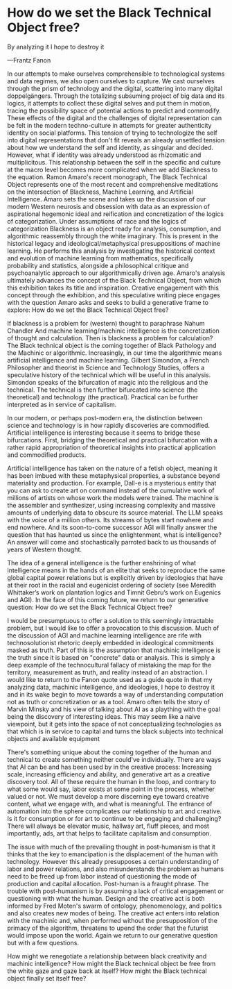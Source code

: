 # How do we set the Black Technical Object free?

By analyzing it I hope to destroy it 

––Frantz Fanon

  
In our attempts to make ourselves comprehensible to technological systems and data regimes, we also open ourselves to capture. We cast ourselves through the prism of technology and the digital, scattering into many digital doppelgängers. Through the totalizing subsuming project of big data and its logics, it attempts to collect these digital selves and put them in motion, tracing the possibility space of potential actions to predict and commodify. These effects of the digital and the challenges of digital representation can be felt in the modern techno-culture in attempts for greater authenticity identity on social platforms. This tension of trying to technologize the self into digital representations that don't fit reveals an already unsettled tension about how we understand the self and identity, as singular and decided. However, what if identity was already understood as rhizomatic and multiplicitous. This relationship between the self in the specific and culture at the macro level becomes more complicated when we add Blackness to the equation. Ramon Amaro's recent monograph, The Black Technical Object represents one of the most recent and comprehensive meditations on the intersection of Blackness, Machine Learning, and Artificial Intelligence. Amaro sets the scene and takes up the discussion of our modern Western neurosis and obsession with data as an expression of aspirational hegemonic ideal and reification and concretization of the logics of categorization. Under assumptions of race and the logics of categorization Blackness is an object ready for analysis, consumption, and algorithmic reassembly through the white imaginary. This is present in the historical legacy and ideological/metaphysical presuppositions of machine learning. He performs this analysis by investigating the historical context and evolution of machine learning from mathematics, specifically probability and statistics, alongside a philosophical critique and psychoanalytic approach to our algorithmically driven age. Amaro's analysis ultimately advances the concept of the Black Technical Object, from which this exhibition takes its title and inspiration. Creative engagement with this concept through the exhibition, and this speculative writing piece engages with the question Amaro asks and seeks to build a generative frame to explore: How do we set the Black Technical Object free?

  

If blackness is a problem for (western) thought to paraphrase Nahum Chandler And machine learning/machinic intelligence is the concretization of thought and calculation. Then is blackness a problem for calculation? The Black technical object is the coming together of Black Pathology and the Machinic or algorithmic. Increasingly, in our time the algorithmic means artificial intelligence and machine learning. Gilbert Simondon, a French Philosopher and theorist in Science and Technology Studies, offers a speculative history of the technical which will be useful in this analysis. Simondon speaks of the bifurcation of magic into the religious and the technical. The technical is then further bifurcated into science (the theoretical) and technology (the practical). Practical can be further interpreted as in service of capitalism.  

In our modern, or perhaps post-modern era, the distinction between science and technology is in how rapidly discoveries are commodified. Artificial intelligence is interesting because it seems to bridge these bifurcations. First, bridging the theoretical and practical bifurcation with a rather rapid appropriation of theoretical insights into practical application and commodified products.

  

Artificial intelligence has taken on the nature of a fetish object, meaning it has been imbued with these metaphysical properties, a substance beyond materiality and production. For example, Dall-e is a mysterious entity that you can ask to create art on command instead of the cumulative work of millions of artists on whose work the models were trained. The machine is the assembler and synthesizer, using increasing complexity and massive amounts of underlying data to obscure its source material. The LLM speaks with the voice of a million others. Its streams of bytes start nowhere and end nowhere. And its soon-to-come successor AGI will finally answer the question that has haunted us since the enlightenment, what is intelligence? An answer will come and stochastically parroted back to us thousands of years of Western thought. 

  

The idea of a general intelligence is the further enshrining of what intelligence means in the hands of an elite that seeks to reproduce the same global capital power relations but is explicitly driven by ideologies that have at their root in the racial and eugenicist ordering of society (see Meredith Whittaker’s work on plantation logics and Timnit Gebru’s work on Eugenics and AGI). In the face of this coming future, we return to our generative question: How do we set the Black Technical Object free?

  

I would be presumptuous to offer a solution to this seemingly intractable problem, but I would like to offer a provocation to this discussion. Much of the discussion of AGI and machine learning intelligence are rife with technosolutionist rhetoric deeply embedded in ideological commitments masked as truth. Part of this is the assumption that machinic intelligence is the truth since it is based on "concrete" data or analysis. This is simply a deep example of the technocultural fallacy of mistaking the map for the territory, measurement as truth, and reality instead of an abstraction. I would like to return to the Fanon quote used as a guide quote in that my analyzing data, machinic intelligence, and ideologies, I hope to destroy it and in its wake begin to move towards a way of understanding computation not as truth or concretization or as a tool. Amaro often tells the story of Marvin Minsky and his view of talking about AI as a plaything with the goal being the discovery of interesting ideas. This may seem like a naive viewpoint, but it gets into the space of not conceptualizing technologies as that which is in service to capital and turns the black subjects into technical objects and available equipment

  

There's something unique about the coming together of the human and technical to create something neither could've individually. There are ways that AI can be and has been used by in the creative process: Increasing scale, increasing efficiency and ability, and generative art as a creative discovery tool. All of these require the human in the loop, and contrary to what some would say, labor exists at some point in the process, whether valued or not. We must develop a more discerning eye toward creative content, what we engage with, and what is meaningful. The entrance of automation into the sphere complicates our relationship to art and creative. Is it for consumption or for art to continue to be engaging and challenging? There will always be elevator music, hallway art, fluff pieces, and most importantly, ads, art that helps to facilitate capitalism and consumption.

  

The issue with much of the prevailing thought in post-humanism is that it thinks that the key to emancipation is the displacement of the human with technology. However this already presupposes a certain understanding of labor and power relations, and also misunderstands the problem as humans need to be freed up from labor instead of questioning the mode of production and capital allocation. Post-human is a fraught phrase. The trouble with post-humanism is by assuming a lack of critical engagement or questioning with what the human. Design and the creative act is both informed by Fred Moten's swarm of ontology, phenomenology, and politics and also creates new modes of being. The creative act enters into relation with the machinic and, when performed without the presupposition of the primacy of the algorithm, threatens to upend the order that the futurist would impose upon the world. Again we return to our generative question but with a few questions.

  

How might we renegotiate a relationship between black creativity and machinic intelligence? How might the Black technical object be free from the white gaze and gaze back at itself? How might the Black technical object finally set itself free?
